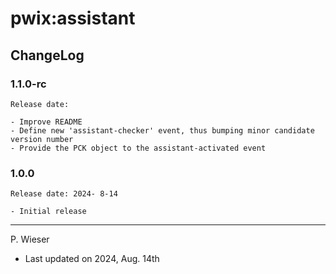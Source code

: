# pwix:assistant

## ChangeLog

### 1.1.0-rc

    Release date: 

    - Improve README
    - Define new 'assistant-checker' event, thus bumping minor candidate version number
    - Provide the PCK object to the assistant-activated event

### 1.0.0

    Release date: 2024- 8-14

    - Initial release

---
P. Wieser
- Last updated on 2024, Aug. 14th
